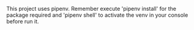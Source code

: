 This project uses pipenv. Remember execute 'pipenv install' for the package required and 'pipenv shell' to activate the venv in your console before run it.
